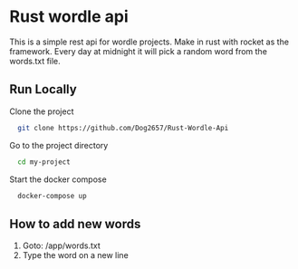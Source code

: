 # Rust wordle api  
This is a simple rest api for wordle projects.
Make in rust with rocket as the framework.
Every day at midnight it will pick a random word from the words.txt file.

## Run Locally  
Clone the project  

~~~bash  
  git clone https://github.com/Dog2657/Rust-Wordle-Api
~~~

Go to the project directory  

~~~bash  
  cd my-project
~~~

Start the docker compose  

~~~bash  
  docker-compose up
~~~

## How to add new words  

1. Goto: /app/words.txt
2. Type the word on a new line
